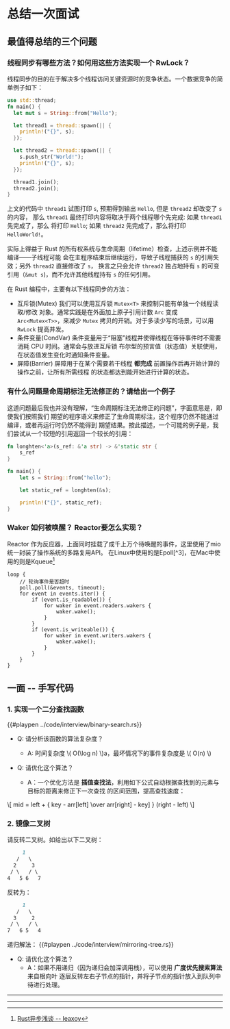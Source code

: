 # 总结一次面试
## 最值得总结的三个问题
### 线程同步有哪些方法？如何用这些方法实现一个 RwLock？
线程同步的目的在于解决多个线程访问关键资源时的竞争状态。一个数据竞争的简单例子如下：
```rust
use std::thread;
fn main() {
  let mut s = String::from("Hello");

  let thread1 = thread::spawn(|| {
    println!("{}", s);
  });

  let thread2 = thread::spawn(|| {
    s.push_str("World!");
    println!("{}", s);
  });

  thread1.join();
  thread2.join();
}
```
上文的代码中 `thread1` 试图打印 `s`, 预期得到输出 `Hello`, 但是 `thread2` 却改变了 `s` 的内容，
那么 `thread1` 最终打印内容将取决于两个线程哪个先完成: 如果 `thread1` 先完成了，那么
将打印 `Hello`; 如果 `thread2` 先完成了，那么将打印 `HelloWorld!`。

实际上得益于 Rust 的所有权系统与生命周期（lifetime）检查，上述示例并不能编译——子线程可能
会在主程序结束后继续运行，导致子线程捕获的 `s` 的引用失效；另外 `thread2` 直接修改了 `s`，
换言之只会允许 `thread2` 独占地持有 `s` 的可变引用（`&mut s`)，而不允许其他线程持有 `s`
的任何引用。

在 Rust 编程中，主要有以下线程同步的方法：

- 互斥锁(Mutex)
  我们可以使用互斥锁 `Mutex<T>` 来控制只能有单独一个线程读取/修改
  对象。通常实践是在外面加上原子引用计数 `Arc` 变成 `Arc<Mutex<T>>`，来减少 `Mutex`
  拷贝的开销。对于多读少写的场景，可以用 `RwLock` 提高并发。
- 条件变量(CondVar)
  条件变量用于“阻塞”线程并使得线程在等待事件时不需要消耗 CPU 时间。通常会与放进互斥锁
  布尔型的预言值（状态值）关联使用，在状态值发生变化时通知条件变量。
- 屏障(Barrier)
  屏障用于在某个需要若干线程 **都完成** 前置操作后再开始计算的操作之前，让所有所需线程
  的状态都达到能开始进行计算的状态。

### 有什么问题是命周期标注无法修正的？请给出一个例子
这道问题最后我也并没有理解，“生命周期标注无法修正的问题”，字面意思是，即使我们按照我们
期望的程序语义来修正了生命周期标注，这个程序仍然不能通过编译，或者再运行时仍然不能得到
期望结果。按此描述，一个可能的例子是，我们尝试从一个较短的引用返回一个较长的引用：

```rust
fn longhten<'a>(s_ref: &'a str) -> &'static str {
    s_ref
}

fn main() {
    let s = String::from("hello");

    let static_ref = longhten(&s);

    println!("{}", static_ref);
}

```

### Waker 如何被唤醒？ Reactor要怎么实现？
Reactor 作为反应器，上面同时挂载了成千上万个待唤醒的事件，这里使用了mio统一封装了操作系统的多路复用API。
在Linux中使用的是Epoll[^3]，在Mac中使用的则是Kqueue[^2]

```ignore
loop {
    // 轮询事件是否超时
    poll.poll(&events, timeout);
    for event in events.iter() {
        if (event.is_readable()) {
            for waker in event.readers.wakers {
                waker.wake();
            }
        }
        if (event.is_writeable()) {
            for waker in event.writers.wakers {
                waker.wake();
            }
        }
    }
}
```

## 一面 -- 手写代码
### 1. 实现一个二分查找函数
{{#playpen ../code/interview/binary-search.rs}}

- Q: 请分析该函数的算法复杂度？
  - A: 时间复杂度 \\( O(\log n) \\)a，最坏情况下的事件复杂度是 \\( O(n) \\)

- Q: 请优化这个算法？
  - A：一个优化方法是 **插值查找法**，利用如下公式自动根据查找到的元素与目标的距离来修正下一次查找
的区间范围，提高查找速度：

\\[ mid = left + { key - arr[left] \over arr[right] - key] } (right - left) \\]

### 2. 镜像二叉树
请反转二叉树。如给出以下二叉树：
```markdown
     1
   /   \
  2     3
 / \   / \
4   5 6   7
```
反转为：
```markdown
     1
   /   \
  3     2
 / \   / \
7   6 5   4
```

递归解法：
{{#playpen ../code/interview/mirroring-tree.rs}}

- Q: 请优化这个算法？
  - A：如果不用递归（因为递归会加深调用栈），可以使用 **广度优先搜索算法** 来自根向叶
        逐层反转左右子节点的指针，并将子节点的指针放入到队列中待进行处理。

---

[^1]: [线程同步 -- 百度百科](https://baike.baidu.com/item/%E7%BA%BF%E7%A8%8B%E5%90%8C%E6%AD%A5)

[^2]: [Rust异步浅谈 -- leaxoy](https://rustcc.cn/article?id=e6d50145-4bc2-4f1e-84da-c39c8217640b)

---
<link rel="stylesheet" href="https://cdn.jsdelivr.net/npm/gitalk@1/dist/gitalk.css">
<script src="https://cdn.jsdelivr.net/npm/gitalk@1/dist/gitalk.min.js"></script>
<div id="gitalk-container"></div>

<script>
const gitalk = new Gitalk({
  clientID: '5af6fa1218b8ad6d12e9',
  clientSecret: '0c226cbc5544c3252c1c0fba0b01ca9b7bf61691',
  repo: 'blog-gitment',      // The repository of store comments,
  owner: 'huangjj27',
  admin: ['huangjj27'],
  id: '/posts/rust-interview-1/',      // Ensure uniqueness and length less than 50
  distractionFreeMode: false  // Facebook-like distraction free mode
})

gitalk.render('gitalk-container')
</script>
